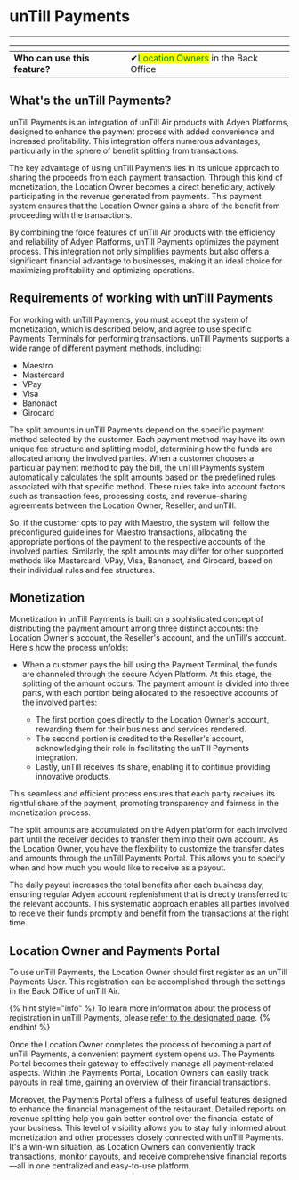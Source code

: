 # unTill Payments

***

<table data-card-size="large" data-view="cards" data-full-width="false"><thead><tr><th></th><th></th><th></th></tr></thead><tbody><tr><td><strong>Who can use this feature?</strong></td><td><span data-gb-custom-inline data-tag="emoji" data-code="2714">✔</span><mark style="color:green;">Location Owners</mark> in the Back Office</td><td></td></tr></tbody></table>

## What's the unTill Payments?

unTill Payments is an integration of unTill Air products with Adyen Platforms, designed to enhance the payment process with added convenience and increased profitability. This integration offers numerous advantages, particularly in the sphere of benefit splitting from transactions.

The key advantage of using unTill Payments lies in its unique approach to sharing the proceeds from each payment transaction. Through this kind of monetization, the Location Owner becomes a direct beneficiary, actively participating in the revenue generated from payments. This payment system ensures that the Location Owner gains a share of the benefit from proceeding with the transactions.

By combining the force features of unTill Air products with the efficiency and reliability of Adyen Platforms, unTill Payments optimizes the payment process. This integration not only simplifies payments but also offers a significant financial advantage to businesses, making it an ideal choice for maximizing profitability and optimizing operations.

## Requirements of working with unTill Payments

For working with unTill Payments, you must accept the system of monetization, which is described below, and agree to use specific Payments Terminals for performing transactions. unTill Payments supports a wide range of different payment methods, including:

* Maestro
* Mastercard
* VPay
* Visa
* Banonact
* Girocard

The split amounts in unTill Payments depend on the specific payment method selected by the customer. Each payment method may have its own unique fee structure and splitting model, determining how the funds are allocated among the involved parties. When a customer chooses a particular payment method to pay the bill, the unTill Payments system automatically calculates the split amounts based on the predefined rules associated with that specific method. These rules take into account factors such as transaction fees, processing costs, and revenue-sharing agreements between the Location Owner, Reseller, and unTill.

So, if the customer opts to pay with Maestro, the system will follow the preconfigured guidelines for Maestro transactions, allocating the appropriate portions of the payment to the respective accounts of the involved parties. Similarly, the split amounts may differ for other supported methods like Mastercard, VPay, Visa, Banonact, and Girocard, based on their individual rules and fee structures.

## Monetization

Monetization in unTill Payments is built on a sophisticated concept of distributing the payment amount among three distinct accounts: the Location Owner's account, the Reseller's account, and the unTill's account. Here's how the process unfolds:

*   When a customer pays the bill using the Payment Terminal, the funds are channeled through the secure Adyen Platform. At this stage, the splitting of the amount occurs. The payment amount is divided into three parts, with each portion being allocated to the respective accounts of the involved parties:

    * The first portion goes directly to the Location Owner's account, rewarding them for their business and services rendered.
    * The second portion is credited to the Reseller's account, acknowledging their role in facilitating the unTill Payments integration.
    * Lastly, unTill receives its share, enabling it to continue providing innovative products.&#x20;



This seamless and efficient process ensures that each party receives its rightful share of the payment, promoting transparency and fairness in the monetization process.

The split amounts are accumulated on the Adyen platform for each involved part until the receiver decides to transfer them into their own account. As the Location Owner, you have the flexibility to customize the transfer dates and amounts through the unTill Payments Portal. This allows you to specify when and how much you would like to receive as a payout.&#x20;

The daily payout increases the total benefits after each business day, ensuring regular Adyen account replenishment that is directly transferred to the relevant accounts. This systematic approach enables all parties involved to receive their funds promptly and benefit from the transactions at the right time.

## Location Owner and Payments Portal

To use unTill Payments, the Location Owner should first register as an unTill Payments User. This registration can be accomplished through the settings in the Back Office of unTill Air.

{% hint style="info" %}
To learn more information about the process of registration in unTill Payments, please [refer to the designated page](request-untill-payments.md).
{% endhint %}

Once the Location Owner completes the process of becoming a part of unTill Payments, a convenient payment system opens up. The Payments Portal becomes their gateway to effectively manage all payment-related aspects. Within the Payments Portal, Location Owners can easily track payouts in real time, gaining an overview of their financial transactions.

Moreover, the Payments Portal offers a fullness of useful features designed to enhance the financial management of the restaurant. Detailed reports on revenue splitting help you gain better control over the financial estate of your business. This level of visibility allows you to stay fully informed about monetization and other processes closely connected with unTill Payments. It's a win-win situation, as Location Owners can conveniently track transactions, monitor payouts, and receive comprehensive financial reports—all in one centralized and easy-to-use platform.
